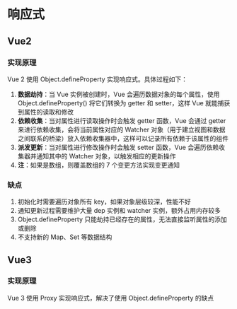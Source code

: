 # 响应式

## Vue2

### 实现原理

Vue 2 使用 Object.defineProperty 实现响应式。具体过程如下：

1. **数据劫持**：当 Vue 实例被创建时，Vue 会遍历数据对象的每个属性，使用 Object.defineProperty() 将它们转换为 getter 和 setter，这样 Vue 就能捕获到属性的读取和修改
2. **依赖收集**：当对属性进行读取操作时会触发 getter 函数，Vue 会通过 getter 来进行依赖收集，会将当前属性对应的 Watcher 对象（用于建立视图和数据之间联系的桥梁）放入依赖收集器中，这样可以记录所有依赖于该属性的组件
3. **派发更新**：当对属性进行修改操作时会触发 setter 函数，Vue 会遍历依赖收集器并通知其中的 Watcher 对象，以触发相应的更新操作
4. **注**：如果是数组，则覆盖数组的 7 个变更方法实现变更通知

### 缺点

1. 初始化时需要遍历对象所有 key，如果对象层级较深，性能不好
2. 通知更新过程需要维护大量 dep 实例和 watcher 实例，额外占用内存较多
3. Object.defineProperty 只能劫持已经存在的属性，无法直接监听属性的添加或删除
4. 不支持新的 Map、Set 等数据结构

## Vue3

### 实现原理

Vue 3 使用 Proxy 实现响应式，解决了使用 Object.defineProperty 的缺点
